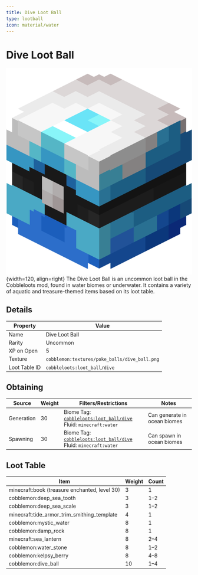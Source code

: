 ```yaml
---
title: Dive Loot Ball
type: lootball
icon: material/water
---
```


# Dive Loot Ball
![Dive Ball](../../assets/ball/Dive_Ball_(model).png){width=120, align=right}
The Dive Loot Ball is an uncommon loot ball in the Cobbleloots mod, found in water biomes or underwater. It contains a variety of aquatic and treasure-themed items based on its loot table.

## Details
| Property        | Value                                             |
|-----------------|---------------------------------------------------|
| Name            | Dive Loot Ball                                    |
| Rarity          | Uncommon                                          |
| XP on Open      | 5                                                 |
| Texture         | `cobblemon:textures/poke_balls/dive_ball.png`     |
| Loot Table ID   | `cobbleloots:loot_ball/dive`                      |

## Obtaining
| Source      | Weight | Filters/Restrictions                                      | Notes |
|-------------|--------|----------------------------------------------------------|-------|
| Generation  | 30     | Biome Tag: [`cobbleloots:loot_ball/dive`](../../../reference/tags/biome_tags#cobblelootsloot_balldive)<br>Fluid: `minecraft:water` | Can generate in ocean biomes |
| Spawning    | 30     | Biome Tag: [`cobbleloots:loot_ball/dive`](../../../reference/tags/biome_tags#cobblelootsloot_balldive)<br>Fluid: `minecraft:water` | Can spawn in ocean biomes    |


## Loot Table

| Item                                         | Weight | Count   |
|-----------------------------------------------|--------|---------|
| minecraft:book (treasure enchanted, level 30) | 3      | 1       |
| cobblemon:deep_sea_tooth                      | 3      | 1–2     |
| cobblemon:deep_sea_scale                      | 3      | 1–2     |
| minecraft:tide_armor_trim_smithing_template   | 4      | 1       |
| cobblemon:mystic_water                        | 8      | 1       |
| cobblemon:damp_rock                           | 8      | 1       |
| minecraft:sea_lantern                         | 8      | 2–4     |
| cobblemon:water_stone                         | 8      | 1–2     |
| cobblemon:kelpsy_berry                        | 8      | 4–8     |
| cobblemon:dive_ball                           | 10     | 1–4     |
